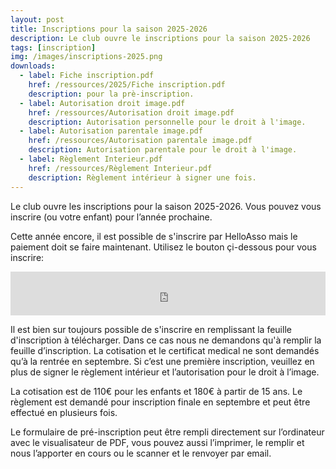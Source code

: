 ```yaml
---
layout: post
title: Inscriptions pour la saison 2025-2026
description: Le club ouvre le inscriptions pour la saison 2025-2026
tags: [inscription]
img: /images/inscriptions-2025.png
downloads:
  - label: Fiche inscription.pdf
    href: /ressources/2025/Fiche inscription.pdf
    description: pour la prè-inscription.
  - label: Autorisation droit image.pdf
    href: /ressources/Autorisation droit image.pdf
    description: Autorisation personnelle pour le droit à l'image.
  - label: Autorisation parentale image.pdf
    href: /ressources/Autorisation parentale image.pdf
    description: Autorisation parentale pour le droit à l'image.
  - label: Règlement Interieur.pdf
    href: /ressources/Règlement Interieur.pdf
    description: Règlement intérieur à signer une fois.
---
```


Le club ouvre les inscriptions pour la saison 2025-2026.
Vous pouvez vous inscrire (ou votre enfant) pour l’année prochaine.

Cette année encore, il est possible de s'inscrire par HelloAsso mais le paiement doit se faire maintenant.
Utilisez le bouton çi-dessous pour vous inscrire:

<iframe id="haWidget" allowtransparency="true" src="https://www.helloasso.com/associations/guipavas-savate/adhesions/adhesion-club-2025-2026/widget-bouton" style="width: 100%; height: 70px; border: none;" onload="window.addEventListener( 'message', e => { const dataHeight = e.data.height; const haWidgetElement = document.getElementById('haWidget'); haWidgetElement.height = dataHeight + 'px'; } )" ></iframe>

Il est bien sur toujours possible de s'inscrire en remplissant la feuille d'inscription à télécharger. 
Dans ce cas nous ne demandons qu'à remplir la feuille d’inscription.
La cotisation et le certificat medical ne sont demandés qu’à la rentrée en septembre.
Si c’est une première inscription, veuillez en plus de signer le règlement intérieur et l’autorisation pour le droit à l’image.

La cotisation est de 110€ pour les enfants et 180€ à partir de 15 ans.
Le règlement est demandé pour inscription finale en septembre et peut être effectué en plusieurs fois.

Le formulaire de pré-inscription peut être rempli directement sur l’ordinateur avec le visualisateur de PDF, vous pouvez aussi l’imprimer, le remplir et nous l’apporter en cours ou le scanner et le renvoyer par email.
